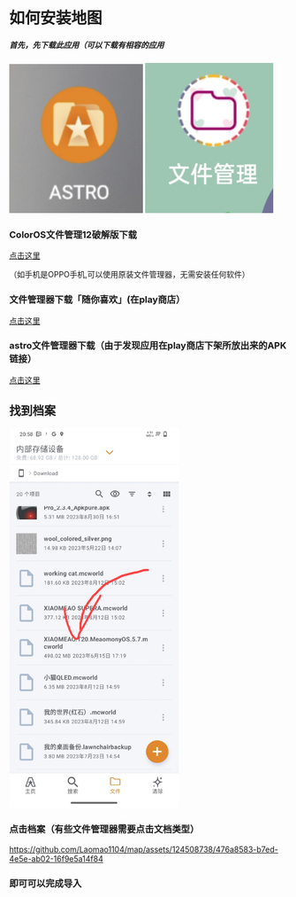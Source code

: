 # 如何安装地图
##### 首先，先下载此应用（可以下载有相容的应用
<p><img src="photo/astro.jpg" width="48%" />
<img src="photo/my-files.jpg" width="46%" /></p>

### ColorOS文件管理12破解版下载
[点击这里](https://www.pling.com/p/1686243)

（如手机是OPPO手机,可以使用原装文件管理器，无需安装任何软件）

### 文件管理器下载「随你喜欢」(在play商店）

[点击这里](https://play.google.com/store/search?q=file+manager&c=apps)

### astro文件管理器下载（由于发现应用在play商店下架所放出来的APK链接）

[点击这里](https://d.apkpure.com/b/APK/com.metago.astro?versionCode=2023063012&nc=&sv=2365990)


## 找到档案

<p><img src="photo/Screenshot_20230917_205929.jpg" width="61%" /></p>

### 点击档案（有些文件管理器需要点击文档类型）

https://github.com/Laomao1104/map/assets/124508738/476a8583-b7ed-4e5e-ab02-16f9e5a14f84

### 即可可以完成导入
